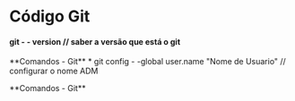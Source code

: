 # Código Git
 
#### git - - version // saber a versão que está o git 

<p>
    **Comandos - Git** 
    * git config - -global user.name "Nome de Usuario" // configurar o nome ADM
    
</p>

<p>
    **Comandos - Git** 
</p>